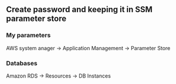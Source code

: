 ## Create password and keeping it in SSM parameter store
### My parameters 
AWS system anager -> Application Management -> Parameter Store
### Databases
Amazon RDS -> Resources -> DB Instances
